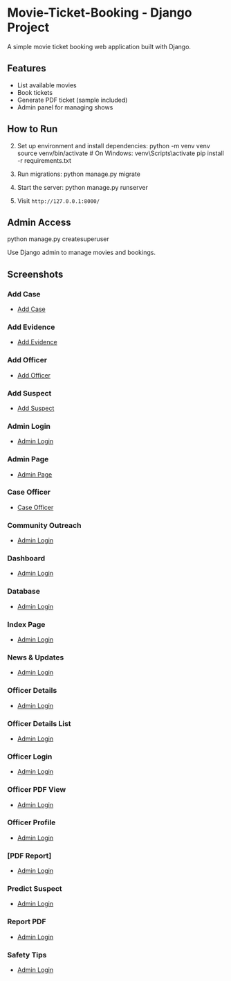 # Movie-Ticket-Booking  -  Django Project

A simple movie ticket booking web application built with Django.

## Features

- List available movies
- Book tickets
- Generate PDF ticket (sample included)
- Admin panel for managing shows

## How to Run

2. Set up environment and install dependencies:
   python -m venv venv
   source venv/bin/activate # On Windows: venv\Scripts\activate
   pip install -r requirements.txt

3. Run migrations:
   python manage.py migrate

4. Start the server:
   python manage.py runserver

5. Visit `http://127.0.0.1:8000/`

## Admin Access
   python manage.py createsuperuser

Use Django admin to manage movies and bookings.



##  Screenshots

###  Add Case
- [Add Case](screenshots/AddCase.jpg)

###  Add Evidence
- [Add Evidence](screenshots/AddEvidence.jpg)

###  Add Officer
- [Add Officer](screenshots/AddOfficer.jpg)

###  Add Suspect
- [Add Suspect](screenshots/AddSuspect.jpg)

###  Admin Login
- [Admin Login](screenshots/AdminLogin.jpg)

###  Admin Page
- [Admin Page](screenshots/AdminPage.jpg)

###  Case Officer
- [Case Officer](screenshots/CaseOfficer.jpg)

###  Community Outreach
- [Admin Login](screenshots/CommunityOutreach.jpg)

###  Dashboard
- [Admin Login](screenshots/Dashboard.jpg)

###  Database
- [Admin Login](screenshots/Database.jpg)

###  Index Page
- [Admin Login](screenshots/IndexPage.jpg)

###  News & Updates
- [Admin Login](screenshots/News&Updates.jpg)

###  Officer Details
- [Admin Login](screenshots/OfficerDetails.jpg)

###  Officer Details List
- [Admin Login](screenshots/OfficerDetailsList.jpg)

###  Officer Login
- [Admin Login](screenshots/OfficerLogin.jpg)

###  Officer PDF View
- [Admin Login](screenshots/OfficerPDFView.jpg)

###  Officer Profile
- [Admin Login](screenshots/OfficerProfile.jpg)

###  [PDF Report]
- [Admin Login](screenshots/PDFReport.jpg)

###  Predict Suspect
- [Admin Login](screenshots/PredictSuspect.jpg)

###  Report PDF
- [Admin Login](screenshots/ReportPDF.jpg)

###  Safety Tips
- [Admin Login](screenshots/SafetyTips.jpg)


